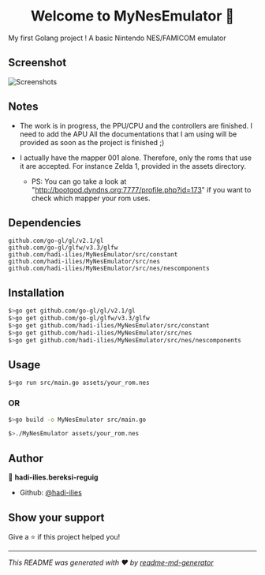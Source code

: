 <h1 align="center">Welcome to MyNesEmulator 👋</h1>
  My first Golang project ! A basic Nintendo NES/FAMICOM emulator

## Screenshot
  ![Screenshots](https://i.imgur.com/KZyRYuf.png)

## Notes

  * The work is in progress, the PPU/CPU and the controllers are finished. I need to add the APU
    All the documentations that I am using will be provided as soon as the project is finished ;)

  * I actually have the mapper 001 alone. Therefore, only the roms that use it are accepted.
    For instance Zelda 1, provided in the assets directory.

    * PS: You can go take a look at "http://bootgod.dyndns.org:7777/profile.php?id=173" if you want to check which mapper your   rom uses.

## Dependencies

    github.com/go-gl/gl/v2.1/gl
    github.com/go-gl/glfw/v3.3/glfw
    github.com/hadi-ilies/MyNesEmulator/src/constant
    github.com/hadi-ilies/MyNesEmulator/src/nes
    github.com/hadi-ilies/MyNesEmulator/src/nes/nescomponents

## Installation

```sh
$>go get github.com/go-gl/gl/v2.1/gl
$>go get github.com/go-gl/glfw/v3.3/glfw
$>go get github.com/hadi-ilies/MyNesEmulator/src/constant
$>go get github.com/hadi-ilies/MyNesEmulator/src/nes
$>go get github.com/hadi-ilies/MyNesEmulator/src/nes/nescomponents
```

## Usage

```sh
$>go run src/main.go assets/your_rom.nes
```
### OR

```sh
$>go build -o MyNesEmulator src/main.go

$>./MyNesEmulator assets/your_rom.nes
```

## Author

👤 **hadi-ilies.bereksi-reguig**

* Github: [@hadi-ilies](https://github.com/hadi-ilies)

## Show your support

Give a ⭐️ if this project helped you!

***
_This README was generated with ❤️ by [readme-md-generator](https://github.com/kefranabg/readme-md-generator)_

